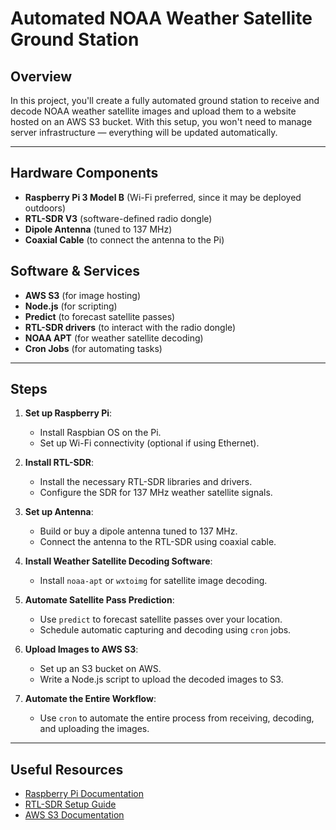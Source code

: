 # Automated NOAA Weather Satellite Ground Station

## Overview

In this project, you'll create a fully automated ground station to receive and decode NOAA weather satellite images and upload them to a website hosted on an AWS S3 bucket. With this setup, you won't need to manage server infrastructure — everything will be updated automatically.

---

## Hardware Components

- **Raspberry Pi 3 Model B** (Wi-Fi preferred, since it may be deployed outdoors)
- **RTL-SDR V3** (software-defined radio dongle)
- **Dipole Antenna** (tuned to 137 MHz)
- **Coaxial Cable** (to connect the antenna to the Pi)

## Software & Services

- **AWS S3** (for image hosting)
- **Node.js** (for scripting)
- **Predict** (to forecast satellite passes)
- **RTL-SDR drivers** (to interact with the radio dongle)
- **NOAA APT** (for weather satellite decoding)
- **Cron Jobs** (for automating tasks)

---

## Steps

1. **Set up Raspberry Pi**:
   - Install Raspbian OS on the Pi.
   - Set up Wi-Fi connectivity (optional if using Ethernet).
   
2. **Install RTL-SDR**:
   - Install the necessary RTL-SDR libraries and drivers.
   - Configure the SDR for 137 MHz weather satellite signals.

3. **Set up Antenna**:
   - Build or buy a dipole antenna tuned to 137 MHz.
   - Connect the antenna to the RTL-SDR using coaxial cable.

4. **Install Weather Satellite Decoding Software**:
   - Install `noaa-apt` or `wxtoimg` for satellite image decoding.

5. **Automate Satellite Pass Prediction**:
   - Use `predict` to forecast satellite passes over your location.
   - Schedule automatic capturing and decoding using `cron` jobs.

6. **Upload Images to AWS S3**:
   - Set up an S3 bucket on AWS.
   - Write a Node.js script to upload the decoded images to S3.

7. **Automate the Entire Workflow**:
   - Use `cron` to automate the entire process from receiving, decoding, and uploading the images.

---

## Useful Resources

- [Raspberry Pi Documentation](https://www.raspberrypi.org/documentation/)
- [RTL-SDR Setup Guide](https://www.rtl-sdr.com/rtl-sdr-quick-start-guide/)
- [AWS S3 Documentation](https://aws.amazon.com/s3/)
